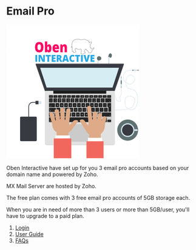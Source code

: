 # Email Pro
![](oben-interactive-fr-avatar-yeah-min.png)

Oben Interactive have set up for you 3 email pro accounts based on your domain name and powered by Zoho. 

MX Mail Server are hosted by Zoho.

The free plan comes with 3 free email pro accounts of 5GB storage each. 

When you are in need of more than 3 users or more than 5GB/user, you'll have to upgrade to a paid plan.

1. [Login](mail_login.md)
2. [User Guide](user_guide.md)
3. [FAQs](email_faqs.md)


<!-- {% youtube %}https://youtu.be/ebGnSv3L06A{% endyoutube %} -->


